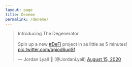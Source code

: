 ```yaml
---
layout: page
title: Deneme
permalink: /deneme/
---
```



<blockquote class="twitter-tweet"><p lang="en" dir="ltr">Introducing The Degenerator. <br><br>Spin up a new <a href="https://twitter.com/hashtag/DeFi?src=hash&amp;ref_src=twsrc%5Etfw">#DeFi</a> project in as little as 5 minutes! <a href="https://t.co/qpiod6uqSf">pic.twitter.com/qpiod6uqSf</a></p>&mdash; Jordan Lyall 🍍 (@JordanLyall) <a href="https://twitter.com/JordanLyall/status/1294466755692081152?ref_src=twsrc%5Etfw">August 15, 2020</a></blockquote> <script async src="https://platform.twitter.com/widgets.js" charset="utf-8"></script>
